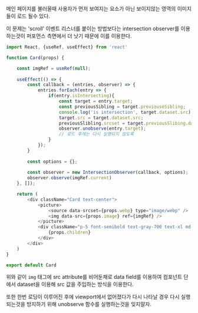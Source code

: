 메인 페이지를 불러올때 사용자가 먼저 보여지는 요소가 아닌 보이지않는 영역의 이미지들이 로드 될수 있다.

이 문제는 'scroll' 이벤트 리스너를 붙이는 방법보다는 intersection observer를 이용하는것이 퍼포먼스 측면에서 더 낫기 때문에 이를 이용한다.

```js
import React, {useRef, useEffect} from 'react'

function Card(props) {

	const imgRef = useRef(null);
	
	useEffect(() => {	
		const callback = (entries, observer) => {
			entries.forEach(entry => {
				if(entry.isIntersecting){
					const target = entry.target;
					const previousSibling = target.previouseSibling;
					console.log('is intersection', target.dataset.src);
					target.src = target.dataset.src;
					previousSlibling.srcset = target.previousSlibing.dataset.srcset;
					observer.unobserve(entry.target);
					// 로드 후에는 다시 실행되지 않도록
				}
			});
		}
	
		const options = {};
	
		const observer = new IntersectionObserver(callback, options);
		observer.observe(imgRef.current)
	}, []);

	return (
		<div className="Card text-center">
			<picture>
				<source data-srcset={props.webp} type="image/webp" />
				<img data-src={props.image} ref={imgRef} />
			</picture>
			<div className="p-5 font-semibold text-gray-700 text-xl md:text-lg lg:text-xl keep-all">
				{props.children}
			</div>
		</div>
	)
}

export default Card

```

위와 같이 `img` 태그에 src attribute를 비어둔채로 data field를 이용하여 컴포넌트 단에서 dataset을 이용해 src 값을 주입하는 방식을 이용한다.

또한 한번 로딩이 이루어진 후에 viewport에서 없어졌다가 다시 나타날 경우 다시 실행되는것을 방지하기 위해 unobserve 함수를 실행하는것을 잊지말자.
